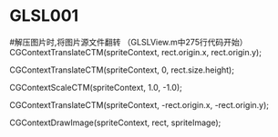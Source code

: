# GLSL001
#解压图片时,将图片源文件翻转 （GLSLView.m中275行代码开始）
CGContextTranslateCTM(spriteContext, rect.origin.x, rect.origin.y);

CGContextTranslateCTM(spriteContext, 0, rect.size.height);

CGContextScaleCTM(spriteContext, 1.0, -1.0);

CGContextTranslateCTM(spriteContext, -rect.origin.x, -rect.origin.y);

CGContextDrawImage(spriteContext, rect, spriteImage);
